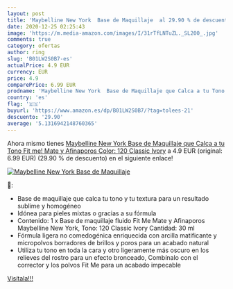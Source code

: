 ```yaml
---
layout: post
title: 'Maybelline New York  Base de Maquillaje  al 29.90 % de descuento'
date: 2020-12-25 02:25:43
image: 'https://m.media-amazon.com/images/I/31rTfLNTuZL._SL200_.jpg'
comments: true
category: ofertas
author: ring
slug: 'B01LW2S0B7-es'
actualPrice: 4.9 EUR
currency: EUR
price: 4.9
comparePrice: 6.99 EUR
prodname: 'Maybelline New York  Base de Maquillaje que Calca a tu Tono Fit me! Mate y Afinaporos  Color: 120 Classic Ivory'
country: 'es'
flag: '🇪🇸'
buyurl: 'https://www.amazon.es/dp/B01LW2S0B7/?tag=tolees-21'
descuento: '29.90'
average: '5.1316942148760365'
---
```


Ahora mismo tienes [Maybelline New York  Base de Maquillaje que Calca a tu Tono Fit me! Mate y Afinaporos  Color: 120 Classic Ivory](https://www.amazon.es/dp/B01LW2S0B7/?tag=tolees-21) a 4.9 EUR (original: 6.99 EUR) (29.90 %  de descuento) en el siguiente enlace!

[![Maybelline New York  Base de Maquillaje ](https://m.media-amazon.com/images/I/31rTfLNTuZL._SL200_.jpg)](https://www.amazon.es/dp/B01LW2S0B7/?tag=tolees-21)

🔎:

- Base de maquillaje que calca tu tono y tu textura para un resultado sublime y homogéneo
- Idónea para pieles mixtas o gracias a su fórmula
- Contenido: 1 x Base de maquillaje fluido Fit Me Mate y Afinaporos Maybelline New York, Tono: 120 Classic Ivory Cantidad: 30 ml
- Fórmula ligera no comedogénica enriquecida con arcilla matificante y micropolvos borradores de brillos y poros para un acabado natural
- Utiliza tu tono en toda la cara y otro ligeramente más oscuro en los relieves del rostro para un efecto bronceado, Combínalo con el corrector y los polvos Fit Me para un acabado impecable

[Visítala!!!](https://www.amazon.es/dp/B01LW2S0B7/?tag=tolees-21)
